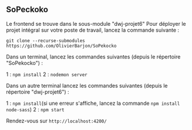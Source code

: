 ## SoPeckoko

Le frontend se trouve dans le sous-module "dwj-projet6"
Pour déployer le projet intégral sur votre poste de travail, lancez la commande suivante :

`git clone --recurse-submodules https://github.com/OlivierBarjon/SoPekocko`

Dans un terminal, lancez les commandes suivantes (depuis le répertoire "SoPekocko") :

1 : `npm install`
2 : `nodemon server`

Dans un autre terminal lancez les commandes suivantes (depuis le répertoire "dwj-projet6") :

1 : `npm install`(si une erreur s'affiche, lancez la commande `npm install node-sass`)
2 : `npm start` 


Rendez-vous sur `http://localhost:4200/`



